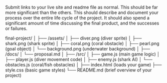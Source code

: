 Submit links to your live site and readme file as normal. This should be far more significant than the others. This should describe and document your process over the entire life cycle of the project. It should also spend a significant amount of time discussing the final product, and the successes or failures.  

final-project/
│
├── /assets/
│   ├── diver.png      (diver sprite)
│   ├── shark.png      (shark sprite)
│   ├── coral.png      (coral obstacle)
│   ├── pearl.png      (goal object)
│   └── background.png (underwater background)
│
├── /docs/
│   └── proposal.md
│
├── /src/
│   ├── game.js        (main game logic)
│   ├── player.js      (diver movement code)
│   ├── enemy.js       (shark AI)
│   └── obstacles.js   (coral/fish obstacles)
│
├── index.html         (loads your game)
├── style.css          (basic game styles)
└── README.md          (brief overview of your project)
